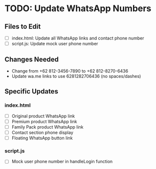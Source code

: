 # TODO: Update WhatsApp Numbers

## Files to Edit
- [ ] index.html: Update all WhatsApp links and contact phone number
- [ ] script.js: Update mock user phone number

## Changes Needed
- Change from +62 812-3456-7890 to +62 812-8270-6436
- Update wa.me links to use 6281282706436 (no spaces/dashes)

## Specific Updates
### index.html
- [ ] Original product WhatsApp link
- [ ] Premium product WhatsApp link  
- [ ] Family Pack product WhatsApp link
- [ ] Contact section phone display
- [ ] Floating WhatsApp button link

### script.js
- [ ] Mock user phone number in handleLogin function
